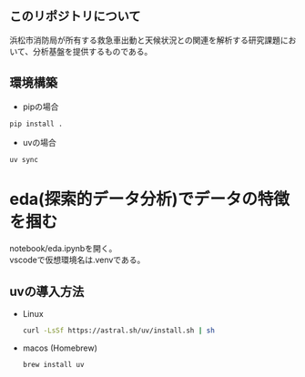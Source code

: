 ## このリポジトリについて
浜松市消防局が所有する救急車出動と天候状況との関連を解析する研究課題において、分析基盤を提供するものである。  
## 環境構築
- pipの場合
```sh
pip install .
```
- uvの場合
```sh  
uv sync
```

# eda(探索的データ分析)でデータの特徴を掴む
notebook/eda.ipynbを開く。  
vscodeで仮想環境名は.venvである。

## uvの導入方法
- Linux
    ```sh
    curl -LsSf https://astral.sh/uv/install.sh | sh
    ```

- macos (Homebrew)
  ```sh
  brew install uv
  ```
